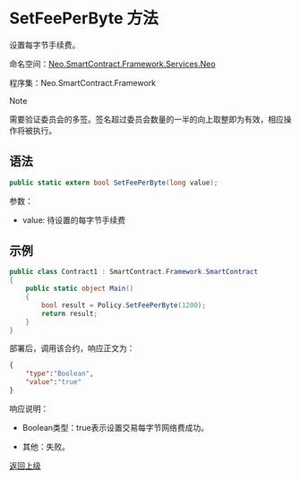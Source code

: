 # SetFeePerByte 方法

设置每字节手续费。

命名空间：[Neo.SmartContract.Framework.Services.Neo](../../neo.md)

程序集：Neo.SmartContract.Framework

> [!Note]
>
> 需要验证委员会的多签。签名超过委员会数量的一半的向上取整即为有效，相应操作将被执行。

## 语法

```c#
public static extern bool SetFeePerByte(long value);
```

参数：

- value: 待设置的每字节手续费

## 示例

```c#
public class Contract1 : SmartContract.Framework.SmartContract
{
    public static object Main()
    {
        bool result = Policy.SetFeePerByte(1200);
        return result;
    }
}
```
部署后，调用该合约，响应正文为：

```json
{
	"type":"Boolean",
	"value":"true"
}
```

响应说明：

- Boolean类型：true表示设置交易每字节网络费成功。

- 其他：失败。

[返回上级](../Policy.md)
